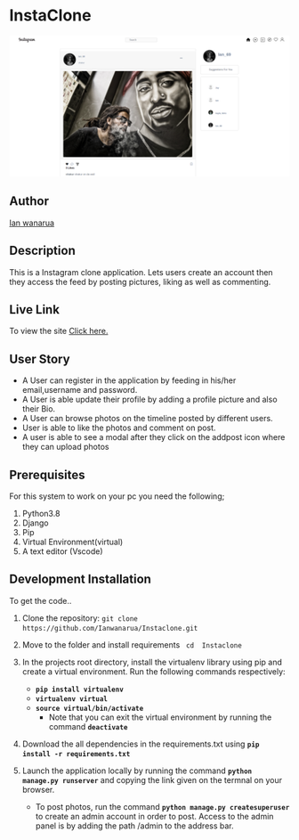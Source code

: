 # InstaClone

![instaclone!](/static/img/sreenshot.png)

## Author

[Ian wanarua](https://github.com/Ianwanarua)

## Description

This is a Instagram clone application. Lets users create an account then they access the feed by posting pictures, liking as well as commenting.

## Live Link

To view the site [Click here.]()

## User Story

* A User can register in the application by feeding in his/her email,username and password.
* A User is able update their profile by adding a profile picture and also their Bio.
* A User can browse photos on the timeline posted by different users.
* User is able to like the photos and comment on post.
* A user is able to see a modal after they click on the addpost icon where they can upload photos

## Prerequisites

For this system to work on your pc you need the following; 

1. Python3.8
2. Django
3. Pip
4. Virtual Environment(virtual)
5. A text editor (Vscode)

## Development Installation

To get the code..

1. Clone the repository:
 `git clone  https://github.com/Ianwanarua/Instaclone.git`

2. Move to the folder and install requirements
 ` cd  Instaclone`

3. In the projects root directory, install the virtualenv library using pip and create a virtual environment. Run the following commands respectively:
    - **`pip install virtualenv`**
    - **`virtualenv virtual`**
    - **`source virtual/bin/activate`**
        * Note that you can exit the virtual environment by running the command **`deactivate`**
4. Download the all dependencies in the requirements.txt using **`pip install -r requirements.txt`**
5. Launch the application locally by running the command **`python manage.py runserver`** and copying the link given on the termnal on your browser.
    - To post photos, run the command  **`python manage.py createsuperuser`** to create an admin account in order to post. Access to the admin panel is by adding the path /admin to the address bar.
